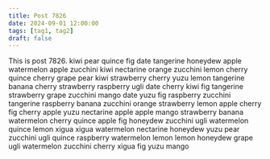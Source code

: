 ```yaml
---
title: Post 7826
date: 2024-09-01 12:00:00
tags: [tag1, tag2]
draft: false
---
```

This is post 7826.
kiwi
pear
quince
fig
date
tangerine
honeydew
apple
watermelon
apple
zucchini
kiwi
nectarine
orange
zucchini
lemon
cherry
quince
cherry
grape
pear
kiwi
strawberry
cherry
yuzu
lemon
tangerine
banana
cherry
strawberry
raspberry
ugli
date
cherry
kiwi
fig
tangerine
strawberry
grape
zucchini
mango
date
yuzu
fig
raspberry
zucchini
tangerine
raspberry
banana
zucchini
orange
strawberry
lemon
apple
cherry
fig
cherry
apple
yuzu
nectarine
apple
apple
mango
strawberry
banana
watermelon
cherry
quince
apple
fig
honeydew
zucchini
ugli
watermelon
quince
lemon
xigua
xigua
watermelon
nectarine
honeydew
yuzu
pear
zucchini
ugli
quince
raspberry
watermelon
lemon
lemon
honeydew
grape
ugli
watermelon
zucchini
cherry
xigua
fig
yuzu
mango

